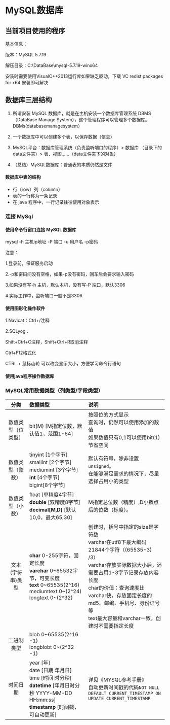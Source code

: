 # MySQL数据库

## 当前项目使用的程序

基本信息：

版本：MySQL 5.7.19

解压目录：C:\DataBase\mysql-5.7.19-winx64

安装时需要使用VisualC++2013运行库如果缺乏驱动，下载  VC redist packages for x64  安装即可解决



## 数据库三层结构

1. 所谓安装 MySQL 数据库，就是在主机安装一个数据库管理系统 DBMS（DataBase Manage System），这个管理程序可以管理多个数据库。DBMs(databasemanagesystem）
   
2. 一个数据库中可以创建多个表，以保存数据（信息）

3. MySQL平台：数据库管理系统（负责监听端口的程序）> 数据库 （目录下的data文件夹）> 表、视图……（data文件夹下的对象）
4. （总结）MySQL数据库：普通表的本质仍然是文件

#### 数据库中表的结构

* 行（row）列（column）
* 表的一行称为一条记录
* 在 java 程序中，一行记录往往使用对象表示

### 连接 MySql

#### 使用命令行窗口连接 MySQL 数据库
mysql -h 主机ip地址 -P 端口 -u 用户名 -p密码

注意：

1.登录前，保证服务启动

2.-p和密码间没有空格，如果-p没有密码，回车后会要求输入密码

3.如果没有写-h 主机，默认本机，没有写-P 端口，默认3306

4.实际工作中，监听端口一般不是3306



#### 使用图形化操作软件

1.Navicat：Ctrl+/注释

2.SQLyog：

Shift+Ctrl+C注释，Shift+Ctrl+R取消注释

Ctrl+F12格式化

CTRL + 鼠标齿轮 可以改变显示大小，方便学习命令行语句



#### 使用java程序操作数据库



### MySQL常用数据类型（列类型/字段类型）

| 分类      | 数据类型 | 说明   |
| :----:        |    :---   |     :--- |
| 数值类型（位类型） | bit(M) [M指定位数，默认值1，范围1-64] | 按照位的方式显示<br/>查询时，仍然可以使用添加的数值<br/>如果数值只有0,1可以使用bit(1)节省空间 |
|  数值类型（整数）  | tinyint [1个字节]<br/>smallint [2个字节]<br/>mediumint [3个字节]<br/>**int** [4个字节]<br/>bigint[8个字节]<br/> | 默认有符号，除非设置```unsigned```。<br/>在能够满足需求的情况下，尽量选择占用小的类型 |
|  数值类型（小数）  | float [单精度4字节]<br/>**double** [双精度8字节]<br/>**decimal[M,D]** [默认10,0，最大65,30] | M指定总位数（精度）,D小数点后的位数（标度）。                |
|  文本(字符串)类型  | **char** 0-255字符，固定长度<br/>**varchar** 0~65532字节，可变长度<br/>**text** 0~65535(2^16)<br/>mediumtext 0~(2^24)<br/>longtext 0~(2^32) | 创建时，括号中指定的size是字符数<br/>varchar在utf8下最大编码21844个字符（(65535-3) /3）<br/>varchar存放实际数据大小后，还需要占用1-3字节记录存放内容长度<br/>char的价值：查询速度比varchar快，存放固定长度的md5、邮编、手机号、身份证号等<br/>text最大容量和varchar一致，创建时不需要指定长度 |
| 二进制类型 | blob 0~65535(2^16 -1)<br/>longblobt 0~(2^32 -1) |  |
| 时间日期 | year [年]<br/>date [日期 年月日]<br/>time [时间 时分秒]<br/>**datetime** [年月日时分秒 YYYY-MM-DD HH:mm:ss]<br/>**timestamp** [时间戳，可自动更新] | 详见《MYSQL参考手册》<br/>自动更新时间戳的代码```NOT NULL DEFAULT CURRENT_TIMESTAMP ON UPDATE CURRENT_TIMESTAMP``` |